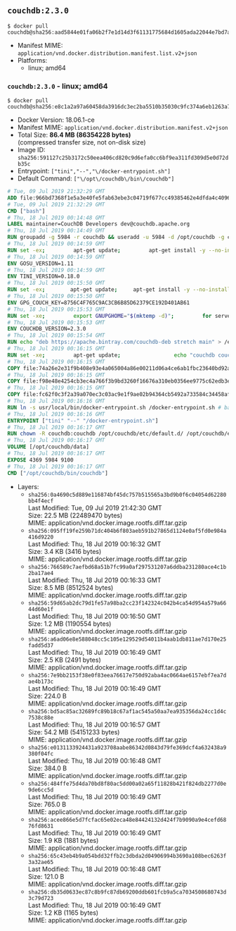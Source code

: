 ## `couchdb:2.3.0`

```console
$ docker pull couchdb@sha256:aad5844e01fa06b2f7e1d14d3f61131775684d1605ada22044e7bd7ac07a7aa8
```

-	Manifest MIME: `application/vnd.docker.distribution.manifest.list.v2+json`
-	Platforms:
	-	linux; amd64

### `couchdb:2.3.0` - linux; amd64

```console
$ docker pull couchdb@sha256:e8c1a2a97a60458da3916dc3ec2ba5510b35030c9fc374a6eb1263a70fddd8bc
```

-	Docker Version: 18.06.1-ce
-	Manifest MIME: `application/vnd.docker.distribution.manifest.v2+json`
-	Total Size: **86.4 MB (86354228 bytes)**  
	(compressed transfer size, not on-disk size)
-	Image ID: `sha256:591127c25b3172c50eea406cd820c9d6efa0cc6bf9ea311fd309d5e0d72db35c`
-	Entrypoint: `["tini","--","\/docker-entrypoint.sh"]`
-	Default Command: `["\/opt\/couchdb\/bin\/couchdb"]`

```dockerfile
# Tue, 09 Jul 2019 21:32:29 GMT
ADD file:966bd7368f1e5a3e40fe5fab63ebe3c04719f677cc49385462e4dfda4c4096fb in / 
# Tue, 09 Jul 2019 21:32:29 GMT
CMD ["bash"]
# Thu, 18 Jul 2019 00:14:48 GMT
LABEL maintainer=CouchDB Developers dev@couchdb.apache.org
# Thu, 18 Jul 2019 00:14:49 GMT
RUN groupadd -g 5984 -r couchdb && useradd -u 5984 -d /opt/couchdb -g couchdb couchdb
# Thu, 18 Jul 2019 00:14:59 GMT
RUN set -ex;         apt-get update;         apt-get install -y --no-install-recommends                 apt-transport-https                 ca-certificates                 dirmngr                 gnupg         ;         rm -rf /var/lib/apt/lists/*
# Thu, 18 Jul 2019 00:14:59 GMT
ENV GOSU_VERSION=1.11
# Thu, 18 Jul 2019 00:14:59 GMT
ENV TINI_VERSION=0.18.0
# Thu, 18 Jul 2019 00:15:50 GMT
RUN set -ex; 		apt-get update; 	apt-get install -y --no-install-recommends wget; 	rm -rf /var/lib/apt/lists/*; 		dpkgArch="$(dpkg --print-architecture | awk -F- '{ print $NF }')"; 		wget -O /usr/local/bin/gosu "https://github.com/tianon/gosu/releases/download/${GOSU_VERSION}/gosu-$dpkgArch"; 	wget -O /usr/local/bin/gosu.asc "https://github.com/tianon/gosu/releases/download/$GOSU_VERSION/gosu-$dpkgArch.asc"; 	export GNUPGHOME="$(mktemp -d)";         for server in $(shuf -e pgpkeys.mit.edu             ha.pool.sks-keyservers.net             hkp://p80.pool.sks-keyservers.net:80             pgp.mit.edu) ; do         gpg --batch --keyserver $server --recv-keys B42F6819007F00F88E364FD4036A9C25BF357DD4 && break || : ;         done; 	gpg --batch --verify /usr/local/bin/gosu.asc /usr/local/bin/gosu; 	rm -rf "$GNUPGHOME" /usr/local/bin/gosu.asc; 	chmod +x /usr/local/bin/gosu; 	gosu nobody true;     	wget -O /usr/local/bin/tini "https://github.com/krallin/tini/releases/download/v${TINI_VERSION}/tini-$dpkgArch"; 	wget -O /usr/local/bin/tini.asc "https://github.com/krallin/tini/releases/download/v${TINI_VERSION}/tini-$dpkgArch.asc"; 	export GNUPGHOME="$(mktemp -d)";         for server in $(shuf -e pgpkeys.mit.edu             ha.pool.sks-keyservers.net             hkp://p80.pool.sks-keyservers.net:80             pgp.mit.edu) ; do         gpg --batch --keyserver $server --recv-keys 595E85A6B1B4779EA4DAAEC70B588DFF0527A9B7 && break || : ;         done; 	gpg --batch --verify /usr/local/bin/tini.asc /usr/local/bin/tini; 	rm -rf "$GNUPGHOME" /usr/local/bin/tini.asc; 	chmod +x /usr/local/bin/tini;         apt-get purge -y --auto-remove wget; 	tini --version
# Thu, 18 Jul 2019 00:15:50 GMT
ENV GPG_COUCH_KEY=8756C4F765C9AC3CB6B85D62379CE192D401AB61
# Thu, 18 Jul 2019 00:15:53 GMT
RUN set -xe;         export GNUPGHOME="$(mktemp -d)";         for server in $(shuf -e pgpkeys.mit.edu             ha.pool.sks-keyservers.net             hkp://p80.pool.sks-keyservers.net:80             pgp.mit.edu) ; do                 gpg --batch --keyserver $server --recv-keys $GPG_COUCH_KEY && break || : ;         done;         gpg --batch --export $GPG_COUCH_KEY > /etc/apt/trusted.gpg.d/couchdb.gpg;         command -v gpgconf && gpgconf --kill all || :;         rm -rf "$GNUPGHOME";         apt-key list
# Thu, 18 Jul 2019 00:15:53 GMT
ENV COUCHDB_VERSION=2.3.0
# Thu, 18 Jul 2019 00:15:54 GMT
RUN echo "deb https://apache.bintray.com/couchdb-deb stretch main" > /etc/apt/sources.list.d/couchdb.list
# Thu, 18 Jul 2019 00:16:15 GMT
RUN set -xe;         apt-get update;                 echo "couchdb couchdb/mode select none" | debconf-set-selections;         DEBIAN_FRONTEND=noninteractive apt-get install -y --allow-downgrades --allow-remove-essential --allow-change-held-packages                 couchdb="$COUCHDB_VERSION"~stretch         ;         rmdir /var/lib/couchdb /var/log/couchdb;         rm /opt/couchdb/data /opt/couchdb/var/log;         mkdir -p /opt/couchdb/data /opt/couchdb/var/log;         chown couchdb:couchdb /opt/couchdb/data /opt/couchdb/var/log;         chmod 777 /opt/couchdb/data /opt/couchdb/var/log;         rm /opt/couchdb/etc/default.d/10-filelog.ini;         rm -rf /var/lib/apt/lists/*
# Thu, 18 Jul 2019 00:16:15 GMT
COPY file:74a26e2e31f9b408e93e4a065004a86e00211d06a4ce6ab1fbc23640bd92a929 in /opt/couchdb/etc/default.d/ 
# Thu, 18 Jul 2019 00:16:15 GMT
COPY file:f98e48e4254cb3ec4a766f3b9bd3260f16676a310eb0356ee9775c62edb3e8f3 in /opt/couchdb/etc/ 
# Thu, 18 Jul 2019 00:16:15 GMT
COPY file:fc62f0c3f2a39a070ec3c03ac9e1f9ae02b94364cb5492a733584c34458af969 in /usr/local/bin 
# Thu, 18 Jul 2019 00:16:16 GMT
RUN ln -s usr/local/bin/docker-entrypoint.sh /docker-entrypoint.sh # backwards compat
# Thu, 18 Jul 2019 00:16:16 GMT
ENTRYPOINT ["tini" "--" "/docker-entrypoint.sh"]
# Thu, 18 Jul 2019 00:16:17 GMT
RUN chown -R couchdb:couchdb /opt/couchdb/etc/default.d/ /opt/couchdb/etc/vm.args
# Thu, 18 Jul 2019 00:16:17 GMT
VOLUME [/opt/couchdb/data]
# Thu, 18 Jul 2019 00:16:17 GMT
EXPOSE 4369 5984 9100
# Thu, 18 Jul 2019 00:16:17 GMT
CMD ["/opt/couchdb/bin/couchdb"]
```

-	Layers:
	-	`sha256:0a4690c5d889e116874bf45dc757b515565a3bd9b0f6c04054d62280bb4f4ecf`  
		Last Modified: Tue, 09 Jul 2019 21:42:30 GMT  
		Size: 22.5 MB (22489470 bytes)  
		MIME: application/vnd.docker.image.rootfs.diff.tar.gzip
	-	`sha256:095ff19fe259b71dc404b6f803aeb591b27865d1124e0af5fd0e984a416d9220`  
		Last Modified: Thu, 18 Jul 2019 00:16:32 GMT  
		Size: 3.4 KB (3416 bytes)  
		MIME: application/vnd.docker.image.rootfs.diff.tar.gzip
	-	`sha256:766589c7aefbd68a51b7fc99a0af297531207a6ddba231280ace4c1b2ba17ae4`  
		Last Modified: Thu, 18 Jul 2019 00:16:33 GMT  
		Size: 8.5 MB (8512524 bytes)  
		MIME: application/vnd.docker.image.rootfs.diff.tar.gzip
	-	`sha256:59d65ab2dc79d1fe57a98ba2cc23f142324c042b4ca54d954a579a6644d60e1f`  
		Last Modified: Thu, 18 Jul 2019 00:16:50 GMT  
		Size: 1.2 MB (1190554 bytes)  
		MIME: application/vnd.docker.image.rootfs.diff.tar.gzip
	-	`sha256:a6ad06e8e588048cc5c105e129529d54011b4aab1db811ae7d170e25fadd5d37`  
		Last Modified: Thu, 18 Jul 2019 00:16:49 GMT  
		Size: 2.5 KB (2491 bytes)  
		MIME: application/vnd.docker.image.rootfs.diff.tar.gzip
	-	`sha256:7e9bb2153f38e0f83eea76617e750d92aba4ac0664ae6157ebf7ea7dae4b173c`  
		Last Modified: Thu, 18 Jul 2019 00:16:49 GMT  
		Size: 224.0 B  
		MIME: application/vnd.docker.image.rootfs.diff.tar.gzip
	-	`sha256:bd5ac85ac32689fc89b18c67af1ac545a50aa7ea935356da24cc1d4c7538c88e`  
		Last Modified: Thu, 18 Jul 2019 00:16:57 GMT  
		Size: 54.2 MB (54151233 bytes)  
		MIME: application/vnd.docker.image.rootfs.diff.tar.gzip
	-	`sha256:e0131133924431a923708aabe86342d0843d79fe369dcf4a632438a9380f04fc`  
		Last Modified: Thu, 18 Jul 2019 00:16:48 GMT  
		Size: 384.0 B  
		MIME: application/vnd.docker.image.rootfs.diff.tar.gzip
	-	`sha256:484ffe75d4da70bd8f80ac5dd00a02a65f11828b421f824db2277d0e9de6cc5d`  
		Last Modified: Thu, 18 Jul 2019 00:16:49 GMT  
		Size: 765.0 B  
		MIME: application/vnd.docker.image.rootfs.diff.tar.gzip
	-	`sha256:acee866e5d7fcfac65e02eca48e84424132d424f7b9090a9e4cefd6876fd8631`  
		Last Modified: Thu, 18 Jul 2019 00:16:49 GMT  
		Size: 1.9 KB (1881 bytes)  
		MIME: application/vnd.docker.image.rootfs.diff.tar.gzip
	-	`sha256:65c43eb4b9a054bdd32ffb2c3dbda2d04906994b3690a108bec6263f3a32ae65`  
		Last Modified: Thu, 18 Jul 2019 00:16:48 GMT  
		Size: 121.0 B  
		MIME: application/vnd.docker.image.rootfs.diff.tar.gzip
	-	`sha256:db35d0633ec87c8b9fc87db69200ddb601fcb9a5ca7034508680743d3c79d723`  
		Last Modified: Thu, 18 Jul 2019 00:16:49 GMT  
		Size: 1.2 KB (1165 bytes)  
		MIME: application/vnd.docker.image.rootfs.diff.tar.gzip
